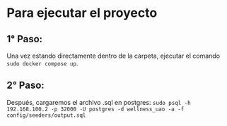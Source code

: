 # Para ejecutar el proyecto

## 1° Paso:
Una vez estando directamente dentro de la carpeta, ejecutar el comando `sudo docker compose up`.

## 2° Paso:
Después, cargaremos el archivo .sql en postgres: `sudo psql -h 192.168.100.2 -p 32000 -U postgres -d wellness_uao -a -f config/seeders/output.sql`

